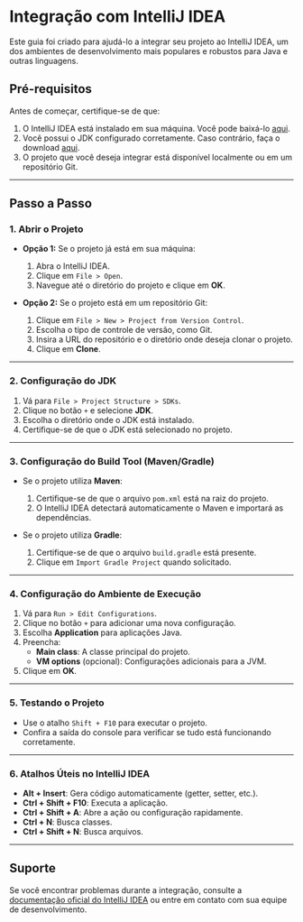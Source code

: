 # Integração com IntelliJ IDEA

Este guia foi criado para ajudá-lo a integrar seu projeto ao IntelliJ IDEA, um dos ambientes de desenvolvimento mais populares e robustos para Java e outras linguagens.

## Pré-requisitos

Antes de começar, certifique-se de que:

1. O IntelliJ IDEA está instalado em sua máquina. Você pode baixá-lo [aqui](https://www.jetbrains.com/idea/download/).
2. Você possui o JDK configurado corretamente. Caso contrário, faça o download [aqui](https://www.oracle.com/java/technologies/javase-downloads.html).
3. O projeto que você deseja integrar está disponível localmente ou em um repositório Git.

---

## Passo a Passo

### 1. Abrir o Projeto
- **Opção 1:** Se o projeto já está em sua máquina:
    1. Abra o IntelliJ IDEA.
    2. Clique em `File > Open`.
    3. Navegue até o diretório do projeto e clique em **OK**.

- **Opção 2:** Se o projeto está em um repositório Git:
    1. Clique em `File > New > Project from Version Control`.
    2. Escolha o tipo de controle de versão, como Git.
    3. Insira a URL do repositório e o diretório onde deseja clonar o projeto.
    4. Clique em **Clone**.

---

### 2. Configuração do JDK
1. Vá para `File > Project Structure > SDKs`.
2. Clique no botão `+` e selecione **JDK**.
3. Escolha o diretório onde o JDK está instalado.
4. Certifique-se de que o JDK está selecionado no projeto.

---

### 3. Configuração do Build Tool (Maven/Gradle)
- Se o projeto utiliza **Maven**:
    1. Certifique-se de que o arquivo `pom.xml` está na raiz do projeto.
    2. O IntelliJ IDEA detectará automaticamente o Maven e importará as dependências.

- Se o projeto utiliza **Gradle**:
    1. Certifique-se de que o arquivo `build.gradle` está presente.
    2. Clique em `Import Gradle Project` quando solicitado.

---

### 4. Configuração do Ambiente de Execução
1. Vá para `Run > Edit Configurations`.
2. Clique no botão `+` para adicionar uma nova configuração.
3. Escolha **Application** para aplicações Java.
4. Preencha:
    - **Main class**: A classe principal do projeto.
    - **VM options** (opcional): Configurações adicionais para a JVM.
5. Clique em **OK**.

---

### 5. Testando o Projeto
- Use o atalho `Shift + F10` para executar o projeto.
- Confira a saída do console para verificar se tudo está funcionando corretamente.

---

### 6. Atalhos Úteis no IntelliJ IDEA
- **Alt + Insert**: Gera código automaticamente (getter, setter, etc.).
- **Ctrl + Shift + F10**: Executa a aplicação.
- **Ctrl + Shift + A**: Abre a ação ou configuração rapidamente.
- **Ctrl + N**: Busca classes.
- **Ctrl + Shift + N**: Busca arquivos.

---

## Suporte
Se você encontrar problemas durante a integração, consulte a [documentação oficial do IntelliJ IDEA](https://www.jetbrains.com/help/idea/) ou entre em contato com sua equipe de desenvolvimento.
